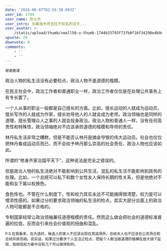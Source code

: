 ```yaml
---
date: '2018-06-07T02:59:38.003Z'
user_id: 1744
user_name: 陈士杰
user_intro: 划着独木舟去往不知名的远方...
user_avatar: >-
    /static/upload/thumb/small50-u-thumb-1744b33793f71fb0f16f34298e4b9ea5b3029c60d1bc.png
upvote: 29
downvote: 0
comments:
    - ''
    - ''
---
```


<sub>谢谢邀请</sub>

政治人物的私生活没有必要检点，政治人物不是道德的楷模。  

在民主社会中，政治工作者和普通职业一样，政治工作者仅仅是在处理公共事务上有专长罢了。

一个人从事的职业一般都是自己擅长的方面。比如，擅长运动的人就成为运动员，擅长写作的人就成为作家，擅长劝导他人的人就会成为老师。政治领袖也是同样的道理，擅长管理众人之事的人就会投身政治。政治人物和普通人一样，没有任何高贵性和特殊性，政治领袖绝对不应该承担道德的楷模和导师的责任。

林丹私生活非常之糟糕，但是不能否认林丹是摘金夺银的伟大运动员。社会也仅仅把林丹看成运动员而已，而不会给予林丹那么崇高的社会责任，政治人物也应该如此。

所谓的“修身齐家治国平天下”，这种说法是完全之错误的。

但是政治人物的私生活绝对不能影响到公共生活，混乱的私生活不能影响到政务的处理。比如，一个总统可以私下和数个女性友人保持长期的性关系，但是他绝对不能和女下属以权换色。

食色性也。不管在什么制度下，性和权力其实永远不可能摘得很清楚，权力是可以增添性感的。如果过分的要求政治领袖的私生活的检点，其实大部分台面上的政治人物可能都是不合格的。

专制国家经常让政治领袖兼任道德楷模的责任。然而这么做会把社会的道德标准普遍的拉低，反而会引来社会价值观的扭曲和混乱。 

<sub>P.S.在我看来，在大选时，候选人的家人不应该出现在竞选场所，总统夫人也不应该在公务场合和总统并排亮相。<span style="">说实话，如果过分要求个人生活之检点，把每个人都当做道德的楷模在放大镜下监视，我相信权力者中没有几个可以做得到的。</span></sub>
